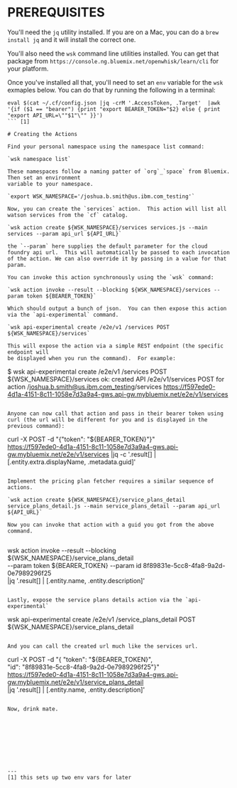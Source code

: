 # PREREQUISITES

You'll need the `jq` utility installed.  If you are on a Mac, you can do a `brew install jq`
and it will install the correct one.

You'll also need the `wsk` command line utilities installed.  You can get that package from
`https://console.ng.bluemix.net/openwhisk/learn/cli`  for your platform.

Once you've installed all that, you'll need to set an `env` variable for the `wsk` exmaples below.  You can do that by running the following in a terminal:

```
eval $(cat ~/.cf/config.json |jq -crM '.AccessToken, .Target'  |awk '{if ($1 == "bearer") {print "export BEARER_TOKEN="$2} else { print "export API_URL=\""$1"\"" }}')
``` [1]

# Creating the Actions

Find your personal namespace using the namespace list command:

`wsk namespace list`

These namespaces follow a naming patter of `org`_`space` from Bluemix. Then set an environment
variable to your namespace.

`export WSK_NAMESPACE='/joshua.b.smith@us.ibm.com_testing'`

Now, you can create the `services` action.  This action will list all watson services from the `cf` catalog.

`wsk action create ${WSK_NAMESPACE}/services services.js --main services --param api_url ${API_URL}`

the `--param` here supplies the default parameter for the cloud
foundry api url.  This will automatically be passed to each invocation
of the action. We can also override it by passing in a value for that
param.

You can invoke this action synchronously using the `wsk` command:

`wsk action invoke --result --blocking ${WSK_NAMESPACE}/services --param token ${BEARER_TOKEN}`

Which should output a bunch of json.  You can then expose this action
via the `api-experimental` command.

`wsk api-experimental create /e2e/v1 /services POST ${WSK_NAMESPACE}/services`

This will expose the action via a simple REST endpoint (the specific endpoint will
be displayed when you run the command).  For example:

```
$ wsk api-experimental create /e2e/v1 /services POST ${WSK_NAMESPACE}/services
ok: created API /e2e/v1/services POST for action /joshua.b.smith@us.ibm.com_testing/services
https://f597ede0-4d1a-4151-8c11-1058e7d3a9a4-gws.api-gw.mybluemix.net/e2e/v1/services
```

Anyone can now call that action and pass in their bearer token using
curl (the url will be different for you and is displayed in the
previous command):

```
curl -X POST -d "{\"token\": \"${BEARER_TOKEN}\"}" \
https://f597ede0-4d1a-4151-8c11-1058e7d3a9a4-gws.api-gw.mybluemix.net/e2e/v1/services
|jq -c '.result[] | [.entity.extra.displayName, .metadata.guid]'
```

Implement the pricing plan fetcher requires a similar sequence of actions. 

`wsk action create ${WSK_NAMESPACE}/service_plans_detail service_plans_detail.js --main service_plans_detail --param api_url ${API_URL}`

Now you can invoke that action with a guid you got from the above command.


```
wsk action invoke --result --blocking ${WSK_NAMESPACE}/service_plans_detail \
--param token ${BEARER_TOKEN} --param id 8f89831e-5cc8-4fa8-9a2d-0e7989296f25 \
|jq '.result[] | [.entity.name, .entity.description]'
```

Lastly, expose the service plans details action via the `api-experimental`

```
wsk api-experimental create /e2e/v1 /service_plans_detail POST ${WSK_NAMESPACE}/service_plans_detail
```

And you can call the created url much like the services url.

```
curl -X POST -d "{ \"token\": \"${BEARER_TOKEN}\",  \
                   \"id\": \"8f89831e-5cc8-4fa8-9a2d-0e7989296f25\"}" \
https://f597ede0-4d1a-4151-8c11-1058e7d3a9a4-gws.api-gw.mybluemix.net/e2e/v1/service_plans_detail \
|jq '.result[] | [.entity.name, .entity.description]'
```

Now, drink mate.









---
[1] this sets up two env vars for later





